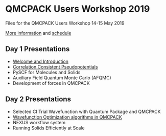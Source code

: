 # QMCPACK Users Workshop 2019

Files for the QMCPACK Users Workshop 14-15 May 2019

[More information](https://qmc2019.ornl.gov/) and [schedule](https://github.com/QMCPACK/qmcpack_workshop_2019/blob/master/Workshop_Schedule.pdf)

## Day 1 Presentations

* [Welcome and Introduction](https://github.com/QMCPACK/qmcpack_workshop_2019/blob/master/Workshop_Schedule.pdf)
* [Correlation Consistent Pseudopotentials](https://github.com/QMCPACK/qmcpack_workshop_2019/blob/master/day1_ccECP/presentation/presentation.pdf)
* PySCF for Molecules and Solids
* Auxiliary Field Quantum Monte Carlo (AFQMC)
* Development of forces in QMCPACK

## Day 2 Presentations

* Selected CI Trial Wavefunction with Quantum Package and QMCPACK
* [Wavefunction Optimization algorithms in QMCPACK](https://github.com/QMCPACK/qmcpack_workshop_2019/blob/master/day2_opt/Wfn_Opt_LuningZhao.pdf)
* NEXUS workflow system
* Running Solids Efficiently at Scale
